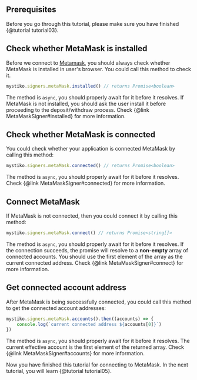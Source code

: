 ## Prerequisites
Before you go through this tutorial, please make sure you have finished {@tutorial tutorial03}.

## Check whether MetaMask is installed
Before we connect to [Metamask](https://metamask.io), you should always check whether MetaMask is installed
in user's browser. You could call this method to check it.

```javascript
mystiko.signers.metaMask.installed() // returns Promise<boolean>
```

The method is `async`, you should properly await for it before it resolves.
If MetaMask is not installed, you should ask the user install it before proceeding to the deposit/withdraw process.
Check {@link MetaMaskSigner#installed} for more information.

## Check whether MetaMask is connected
You could check whether your application is connected MetaMask by calling this method:

```javascript
mystiko.signers.metaMask.connected() // returns Promise<boolean>
```

The method is `async`, you should properly await for it before it resolves.
Check {@link MetaMaskSigner#connected} for more information.

## Connect MetaMask
If MetaMask is not connected, then you could connect it by calling this method:

```javascript
mystiko.signers.metaMask.connect() // returns Promise<string[]>
```

The method is `async`, you should properly await for it before it resolves.
If the connection succeeds, the promise will resolve to a **non-empty** array of connected accounts.
You should use the first element of the array as the current connected address.
Check {@link MetaMaskSigner#connect} for more information.

## Get connected account address
After MetaMask is being successfully connected, you could call this method to get the connected account addresses:

```javascript
mystiko.signers.metaMask.accounts().then((accounts) => {
    console.log(`current connected address ${accounts[0]}`)
})
```

The method is `async`, you should properly await for it before it resolves.
The current effective account is the first element of the returned array.
Check {@link MetaMaskSigner#accounts} for more information.

Now you have finished this tutorial for connecting to MetaMask. In the next tutorial,
you will learn {@tutorial tutorial05}.
